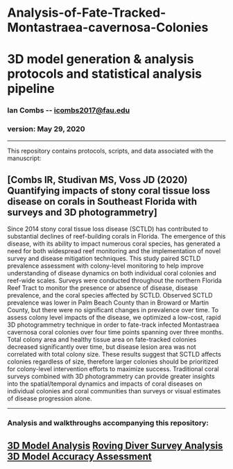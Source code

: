 # Analysis-of-Fate-Tracked-Montastraea-cavernosa-Colonies
 3D model generation & analysis protocols and statistical analysis pipeline
==========================================


### Ian Combs -- <icombs2017@fau.edu>
### version: May 29, 2020

------------------------------------------------------------------------
This repository contains protocols, scripts, and data associated with the manuscript: 

**[Combs IR, Studivan MS, Voss JD (2020) Quantifying impacts of stony coral tissue loss disease on corals in Southeast Florida with surveys and 3D photogrammetry]**
------------------------------------------------------------------------
Since 2014 stony coral tissue loss disease (SCTLD) has contributed to substantial declines of reef-building corals in Florida. The emergence of this disease, with its ability to impact numerous coral species, has generated a need for both widespread reef monitoring and the implementation of novel survey and disease mitigation techniques. This study paired SCTLD prevalence assessment with colony-level monitoring to help improve understanding of disease dynamics on both individual coral colonies and reef-wide scales. Surveys were conducted throughout the northern Florida Reef Tract to monitor the presence or absence of disease, disease prevalence, and the coral species affected by SCTLD. Observed SCTLD prevalence was lower in Palm Beach County than in Broward or Martin County, but there were no significant changes in prevalence over time. To assess colony level impacts of the disease, we optimized a low-cost, rapid 3D photogrammetry technique in order to fate-track infected Montastraea cavernosa coral colonies over four time points spanning over three months. Total colony area and healthy tissue area on fate-tracked colonies decreased significantly over time, but disease lesion area was not correlated with total colony size. These results suggest that SCTLD affects colonies regardless of size, therefore larger colonies should be prioritized for colony-level intervention efforts to maximize success. Traditional coral surveys combined with 3D photogrammetry can provide greater insights into the spatial/temporal dynamics and impacts of coral diseases on individual colonies and coral communities than surveys or visual estimates of disease progression alone.

------------------------------------------------------------------------
### Analysis and walkthroughs accompanying this repository:
[3D Model Analysis](https://github.com/icombs2017/analysisOf3dModels/tree/master/3D%20Modeling)
[Roving Diver Survey Analysis](https://github.com/icombs2017/analysisOf3dModels/tree/master/Roving%20Diver)
[3D Model Accuracy Assessment](https://github.com/icombs2017/analysisOf3dModels/tree/master/Accuracy%20Assessment)
------------------------------------------------------------------------


